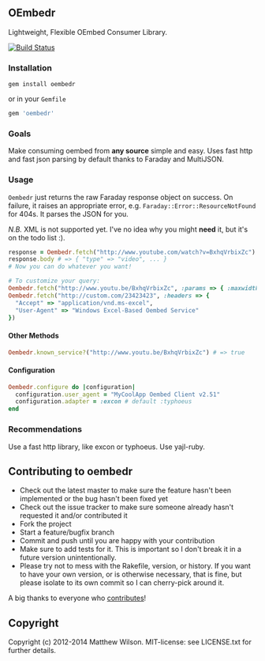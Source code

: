 ## OEmbedr

Lightweight, Flexible OEmbed Consumer Library.

[![Build Status](https://secure.travis-ci.org/agoragames/oembedr.png)](http://travis-ci.org/agoragames/oembedr)

### Installation

`gem install oembedr`

or in your `Gemfile`

```ruby
gem 'oembedr'
```

### Goals

Make consuming oembed from **any source** simple and easy. Uses fast http and fast json parsing by default thanks to Faraday and MultiJSON.

### Usage

`Oembedr` just returns the raw Faraday response object on success. On failure, it raises an appropriate error, e.g. `Faraday::Error::ResourceNotFound` for 404s. It parses the JSON for you.

*N.B.* XML is not supported yet. I've no idea why you might **need** it, but it's on the todo list :).

```ruby
response = Oembedr.fetch("http://www.youtube.com/watch?v=BxhqVrbixZc")
response.body # => { "type" => "video", ... }
# Now you can do whatever you want!

# To customize your query:
Oembedr.fetch("http://www.youtu.be/BxhqVrbixZc", :params => { :maxwidth => 320 })
Oembedr.fetch("http://custom.com/23423423", :headers => {
  "Accept" => "application/vnd.ms-excel",
  "User-Agent" => "Windows Excel-Based Oembed Service"
})
```

#### Other Methods

```ruby
Oembedr.known_service?("http://www.youtu.be/BxhqVrbixZc") # => true
```

#### Configuration

```ruby
Oembedr.configure do |configuration|
  configuration.user_agent = "MyCoolApp Oembed Client v2.51"
  configuration.adapter = :excon # default :typhoeus
end
```

### Recommendations

Use a fast http library, like excon or typhoeus. Use yajl-ruby.

## Contributing to oembedr

* Check out the latest master to make sure the feature hasn't been implemented or the bug hasn't been fixed yet
* Check out the issue tracker to make sure someone already hasn't requested it and/or contributed it
* Fork the project
* Start a feature/bugfix branch
* Commit and push until you are happy with your contribution
* Make sure to add tests for it. This is important so I don't break it in a future version unintentionally.
* Please try not to mess with the Rakefile, version, or history. If you want to have your own version, or is otherwise necessary, that is fine, but please isolate to its own commit so I can cherry-pick around it.

A big thanks to everyone who [contributes](https://github.com/agoragames/oembedr/contributors)!

## Copyright

Copyright (c) 2012-2014 Matthew Wilson. MIT-license: see LICENSE.txt for further details.
